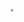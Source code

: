 <div align="center">
<p>
<a href="https://github.com/BYSedX">
  <img src="https://media.discordapp.net/attachments/887764078636986378/1000519540142247936/unknown.png"alt="" class="yuvarlak" />
</a>
</p>
<div/>
  <style>
	img{ border:2px solid #999; -webkit-border-radius:8px; -moz-border-radius:8px; border-radius:8px;}
</style>
 
